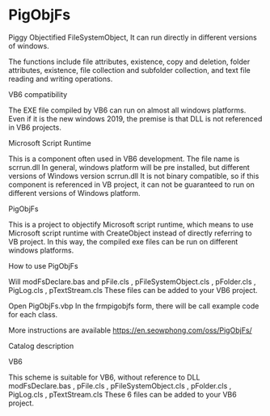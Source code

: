 # PigObjFs
Piggy Objectified FileSystemObject, It can run directly in different versions of windows.

The functions include file attributes, existence, copy and deletion, folder attributes, existence, file collection and subfolder collection, and text file reading and writing operations.

VB6 compatibility

The EXE file compiled by VB6 can run on almost all windows platforms. Even if it is the new windows 2019, the premise is that DLL is not referenced in VB6 projects.

Microsoft Script Runtime

This is a component often used in VB6 development. The file name is scrrun.dll In general, windows platform will be pre installed, but different versions of Windows version scrrun.dll It is not binary compatible, so if this component is referenced in VB project, it can not be guaranteed to run on different versions of Windows platform.

PigObjFs

This is a project to objectify Microsoft script runtime, which means to use Microsoft script runtime with CreateObject instead of directly referring to VB project. In this way, the compiled exe files can be run on different windows platforms.

How to use PigObjFs

Will modFsDeclare.bas and pFile.cls , pFileSystemObject.cls , pFolder.cls , PigLog.cls , pTextStream.cls These files can be added to your VB6 project.

Open PigObjFs.vbp In the frmpigobjfs form, there will be call example code for each class.

More instructions are available https://en.seowphong.com/oss/PigObjFs/

Catalog description

VB6

This scheme is suitable for VB6, without reference to DLL modFsDeclare.bas , pFile.cls , pFileSystemObject.cls , pFolder.cls , PigLog.cls , pTextStream.cls These 6 files can be added to your VB6 project.
